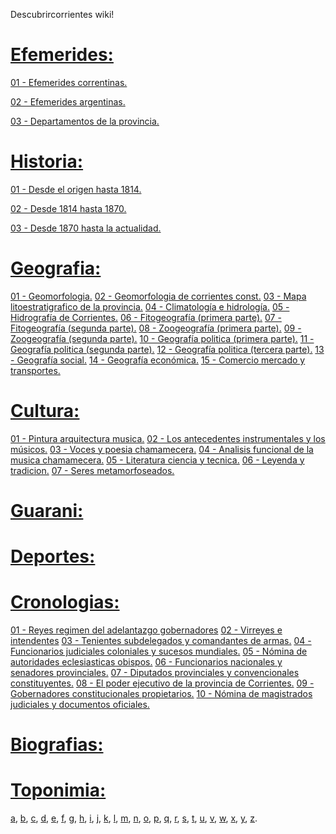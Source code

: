 Descubrircorrientes wiki!

# [Efemerides:](01-Efemerides)

[01 - Efemerides correntinas.](/01-Efemerides/01-Efemerides-correntinas)

[02 - Efemerides argentinas.](/01-Efemerides/02-Efemerides-argentinas)

[03 - Departamentos de la provincia.](/01-Efemerides/03-Departamentos-de-la-provincia)


# [Historia:](02-Historia)

[01 - Desde el origen hasta 1814.](/02-Historia/01-Desde-el-origen-hasta-1814)

[02 - Desde 1814 hasta 1870.](/02-Historia/02-Desde-1814-hasta-1870)

[03 - Desde 1870 hasta la actualidad.](/02-Historia/03-Desde-1870-hasta-la-actualidad)


# [Geografia:](03-Geografia)

[01 - Geomorfologia.](03-Geografia/01-geomorfologia) 
[02 - Geomorfologia de corrientes const.](03-Geografia/02-geomorfologia-de-corrientes-const) 
[03 - Mapa litoestratigrafico de la provincia.](03-Geografia/03-mapa-lito-estratigrafico-de-la-provi) 
[04 - Climatología e hidrología.](03-Geografia/04-climatologia-hidrologia) 
[05 - Hidrografía de Corrientes.](03-Geografia/05-hidrografia-de-corrientes) 
[06 - Fitogeografía (primera parte).](03-Geografia/06-fitogeografia) 
[07 - Fitogeografía (segunda parte).](03-Geografia/07-fitogeografia-segunda-parte) 
[08 - Zoogeografía (primera parte).](03-Geografia/08-zoogeografia-primera-parte) 
[09 - Zoogeografía (segunda parte).](03-Geografia/09-zoogeografia-segunda-parte-pece) 
[10 - Geografía politica (primera parte).](03-Geografia/10-geografia-politica-primera-parte) 
[11 - Geografía politica (segunda parte).](03-Geografia/11-geografia-politica-segunda-parte) 
[12 - Geografía politica (tercera parte).](03-Geografia/12-geografia-politica-tercera-parte) 
[13 - Geografía social.](03-Geografia/13-geografia-social-geografia-de-las) 
[14 - Geografía económica.](03-Geografia/14-geografia-economica-rasgos-genera) 
[15 - Comercio mercado y transportes.](03-Geografia/15-comercio-mercado-y-transportes)

# [Cultura:](04-Cultura)

[01 - Pintura arquitectura musica.](04-Cultura/01-pintura-arquitectura-musica) 
[02 - Los antecedentes instrumentales y los músicos.](04-Cultura/02-los-antecedentes-instrumentales-y-los-musicos-ch) 
[03 - Voces y poesia chamamecera.](04-Cultura/03-voces-y-poesia-chamamecera) 
[04 - Analisis funcional de la musica chamamecera.](04-Cultura/04-analisis-funcional-de-la-musica-chamamecera) 
[05 - Literatura ciencia y tecnica.](04-Cultura/05-literatura-ciencia-y-tecnica) 
[06 - Leyenda y tradicion.](04-Cultura/06-leyenda-y-tradicion) 
[07 - Seres metamorfoseados.](04-Cultura/07-seres-metamorfoseados)

# [Guarani:](05-Guarani)

# [Deportes:](06-Deportes)

# [Cronologias:](07-Cronologias)

[01 - Reyes regimen del adelantazgo gobernadores](07-Cronologias/01-reyes-regimen-del-adelantazgo-gobernadores0) 
[02 - Virreyes e intendentes](07-Cronologias/02-virreyes-e-intendentes0) 
[03 - Tenientes subdelegados y comandantes de armas.](07-Cronologias/03-tenientes-subdelegados-y-comandantes-de-armas0) 
[04 - Funcionarios judiciales coloniales y sucesos mundiales.](07-Cronologias/04-funcionarios-judiciales-coloniales-y-sucesos-mund0) 
[05 - Nómina de autoridades eclesiasticas obispos.](07-Cronologias/05-nomina-de-autoridades-eclesiasticas-obispos-pre0) 
[06 - Funcionarios nacionales y senadores provinciales.](07-Cronologias/06-funcionarios-nacionales-y-senadores-provinciales0) 
[07 - Diputados provinciales y convencionales constituyentes.](07-Cronologias/07-diputados-provinciales-y-convencionales-constituy0) 
[08 - El poder ejecutivo de la provincia de Corrientes.](07-Cronologias/08-el-poder-ejecutivo-de-la-provincia-de-corrientes0) 
[09 - Gobernadores constitucionales propietarios.](07-Cronologias/09-gobernadores-constitucionales-propietarios-obis0) 
[10 - Nómina de magistrados judiciales y documentos oficiales.](07-Cronologias/10-nomina-de-magistrados-judiciales-y-documentos-of0)

# [Biografias:](08-Biografias)

# [Toponimia:](09-Toponimia)

[a](a.md), 
[b](b.md), 
[c](c.md), 
[d](d.md), 
[e](e.md), 
[f](f.md), 
[g](g.md),
[h](h.md), 
[i](i.md), 
[j](j.md), 
[k](k.md), 
[l](l.md), 
[m](m.md), 
[n](n.md), 
[o](o.md), 
[p](p.md), 
[q](q.md), 
[r](r.md), 
[s](s.md), 
[t](t.md), 
[u](u.md), 
[v](v.md), 
[w](w.md), 
[x](x.md), 
[y](y.md), 
[z](z.md).
